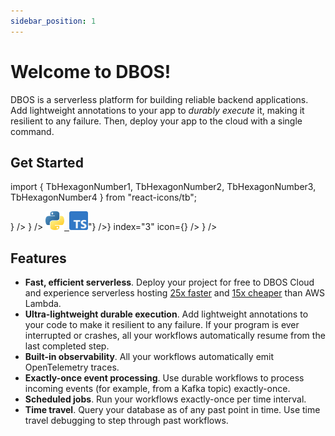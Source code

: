 ```yaml
---
sidebar_position: 1
---
```


# Welcome to DBOS!

DBOS is a serverless platform for building reliable backend applications.
Add lightweight annotations to your app to _durably execute_ it, making it resilient to any failure.
Then, deploy your app to the cloud with a single command.

## Get Started

import { TbHexagonNumber1, TbHexagonNumber2, TbHexagonNumber3, TbHexagonNumber4 } from "react-icons/tb";


<section className="row list">
  <IndexCardLink
    label="Deploy Your First App"
    href="/quickstart#deploy-your-first-app-to-the-cloud"
    description="Deploy an app to the cloud in minutes"
    index="1"
    icon={<TbHexagonNumber1 color="var(--ifm-color-primary)" size={30}/>}
  />
  <IndexCardLink
    label="Start Developing Locally"
    href="/quickstart#run-the-app-on-your-computer"
    description="Set up DBOS with a local Postgres database"
    index="2️"
    icon={<TbHexagonNumber2 color="var(--ifm-color-primary)" size={30}/>}
  />
  <IndexCardLink
    label="Learn Durable Execution"
    href="#"
    description={<HtmlToReactNode htmlString={"<a href='/python/programming-guide'><img src='img/python-logo-only.svg' alt='python' height='30px'/></a><a href='/typescript/programming-guide'>&nbsp;&nbsp;<img src='img/typescript-logo.svg' height='30px' alt='typescript'/></a>"} />}
    index="3"
    icon={<TbHexagonNumber3 color="var(--ifm-color-primary)" size={30}/>}
  />
  <IndexCardLink
    label="Explore Example Apps"
    href="/examples"
    description="See what you can build with DBOS"
    index="4"
    icon={<TbHexagonNumber4 color="var(--ifm-color-primary)" size={30}/>}
  />
</section>


## Features

- **Fast, efficient serverless**.  Deploy your project for free to DBOS Cloud and experience serverless hosting [25x faster](https://www.dbos.dev/blog/dbos-vs-aws-step-functions-benchmark) and [15x cheaper](https://www.dbos.dev/blog/dbos-vs-lambda-cost) than AWS Lambda.
- **Ultra-lightweight durable execution**. Add lightweight annotations to your code to make it resilient to any failure. If your program is ever interrupted or crashes, all your workflows automatically resume from the last completed step.
- **Built-in observability**. All your workflows automatically emit OpenTelemetry traces. 
- **Exactly-once event processing**. Use durable workflows to process incoming events (for example, from a Kafka topic) exactly-once.
- **Scheduled jobs**. Run your workflows exactly-once per time interval.
- **Time travel**. Query your database as of any past point in time. Use time travel debugging to step through past workflows.
